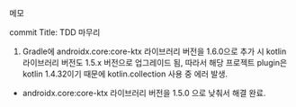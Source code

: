메모

commit Title: TDD 마무리

1. Gradle에 androidx.core:core-ktx 라이브러리 버전을 1.6.0으로 추가 시 kotlin 라이브러리 버전도 1.5.x 버전으로 업그레이드 됨, 따라서 해당 프로젝트 plugin은 kotlin 1.4.32이기 때문에 kotlin.collection 사용 중 에러 발생.

- androidx.core:core-ktx 라이브러리 버전을 1.5.0 으로 낮춰서 해결 완료.
